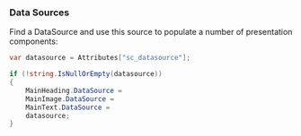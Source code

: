 ### Data Sources

Find a DataSource and use this source to populate a number of presentation components:

```cs
var datasource = Attributes["sc_datasource"];

if (!string.IsNullOrEmpty(datasource))
{
    MainHeading.DataSource =
    MainImage.DataSource =
    MainText.DataSource =
    datasource;
}

```